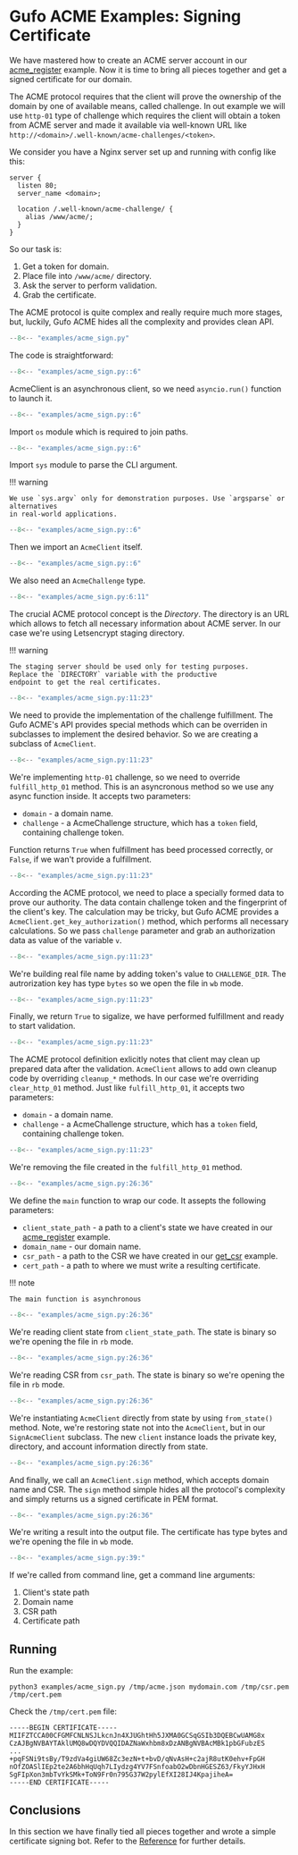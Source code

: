 # Gufo ACME Examples: Signing Certificate

We have mastered how to create an ACME server
account in our [acme_register](acme_register.md)
example. Now it is time to bring all pieces
together and get a signed certificate for our
domain.

The ACME protocol requires that the client
will prove the ownership of the domain
by one of available means, called challenge.
In out example we will use `http-01` type
of challenge which requires the client
will obtain a token from ACME server and
made it available via well-known URL like
`http://<domain>/.well-known/acme-challenges/<token>`.

We consider you have a Nginx server set up and running
with config like this:

``` title="/etc/nginx/conf.d/<domain>"
server {
  listen 80;
  server_name <domain>;
  
  location /.well-known/acme-challenge/ {
    alias /www/acme/;
  }
}
```

So our task is:

1. Get a token for domain.
2. Place file into `/www/acme/` directory.
3. Ask the server to perform validation.
4. Grab the certificate.

The ACME protocol is quite complex and really
require much more stages, but, luckily,
Gufo ACME hides all the complexity
and provides clean API.

```  py title="acme_sign.py" linenums="1"
--8<-- "examples/acme_sign.py"
```
The code is straightforward:

```  py title="acme_sign.py" linenums="1" hl_lines="1"
--8<-- "examples/acme_sign.py::6"
```

AcmeClient is an asynchronous client, so we
need `asyncio.run()` function to launch it.

```  py title="acme_sign.py" linenums="1" hl_lines="2"
--8<-- "examples/acme_sign.py::6"
```

Import `os` module which is required to join paths.

```  py title="acme_sign.py" linenums="1" hl_lines="3"
--8<-- "examples/acme_sign.py::6"
```

Import `sys` module to parse the CLI argument.

!!! warning

    We use `sys.argv` only for demonstration purposes. Use `argsparse` or alternatives
    in real-world applications.

```  py title="acme_sign.py" linenums="1" hl_lines="5"
--8<-- "examples/acme_sign.py::6"
```

Then we import an `AcmeClient` itself.

```  py title="acme_sign.py" linenums="1" hl_lines="6"
--8<-- "examples/acme_sign.py::6"
```
We also need an `AcmeChallenge` type.

```  py title="acme_sign.py" linenums="6" hl_lines="3"
--8<-- "examples/acme_sign.py:6:11"
```
The crucial ACME protocol concept is the *Directory*. The directory
is an URL which allows to fetch all necessary information about
ACME server. In our case we're using Letsencrypt staging directory.

!!! warning

    The staging server should be used only for testing purposes.
    Replace the `DIRECTORY` variable with the productive
    endpoint to get the real certificates.

```  py title="acme_sign.py" linenums="11" hl_lines="1"
--8<-- "examples/acme_sign.py:11:23"
```
We need to provide the implementation of the challenge
fulfillment. The Gufo ACME's API provides special
methods which can be overriden in subclasses to
implement the desired behavior. So we are creating
a subclass of `AcmeClient`.

```  py title="acme_sign.py" linenums="11" hl_lines="2 3 4"
--8<-- "examples/acme_sign.py:11:23"
```
We're implementing `http-01` challenge, so we need to override
`fulfill_http_01` method. This is an asyncronous method
so we use any async function inside. It accepts two parameters:

* `domain` - a domain name.
* `challenge` - a AcmeChallenge structure, which has
    a `token` field, containing challenge token.

Function returns `True` when fulfillment has beed processed correctly,
or `False`, if we wan't provide a fulfillment.

```  py title="acme_sign.py" linenums="11" hl_lines="5"
--8<-- "examples/acme_sign.py:11:23"
```
According the ACME protocol, we need to place a specially formed
data to prove our authority. The data contain challenge token and
the fingerprint of the client's key. The calculation may be tricky,
but Gufo ACME provides a `AcmeClient.get_key_authorization()` method,
which performs all necessary calculations. So we pass `challenge`
parameter and grab an authorization data as value of the variable `v`.

```  py title="acme_sign.py" linenums="11" hl_lines="6 7"
--8<-- "examples/acme_sign.py:11:23"
```
We're building real file name by adding token's value to `CHALLENGE_DIR`.
The autrorization key has type `bytes` so we open the file in `wb` mode.

```  py title="acme_sign.py" linenums="11" hl_lines="8"
--8<-- "examples/acme_sign.py:11:23"
```
Finally, we return `True` to sigalize, we have performed fulfillment
and ready to start validation.

```  py title="acme_sign.py" linenums="11" hl_lines="10 11 12"
--8<-- "examples/acme_sign.py:11:23"
```
The ACME protocol definition exlicitly notes that client may
clean up prepared data after the validation. `AcmeClient`
allows to add own cleanup code by overriding `cleanup_*`
methods. In our case we're overriding `clear_http_01` method.
Just like `fulfill_http_01`, it accepts two parameters:

* `domain` - a domain name.
* `challenge` - a AcmeChallenge structure, which has
    a `token` field, containing challenge token.

```  py title="acme_sign.py" linenums="11" hl_lines="13"
--8<-- "examples/acme_sign.py:11:23"
```
We're removing the file created in the `fulfill_http_01` method.

```  py title="acme_sign.py" linenums="26" hl_lines="1 2 3"
--8<-- "examples/acme_sign.py:26:36"
```
We define the `main` function to wrap our code. It assepts
the following parameters:

* `client_state_path` - a path to a client's state we have created
    in our [acme_register](acme_register.md) example.
* `domain_name` - our domain name.
* `csr_path` - a path to the CSR we have created in our
    [get_csr](get_csr.md) example.
* `cert_path` - a path to where we must write a resulting certificate.

!!! note

    The main function is asynchronous

```  py title="acme_sign.py" linenums="26" hl_lines="4 5"
--8<-- "examples/acme_sign.py:26:36"
```
We're reading client state from `client_state_path`. The state
is binary so we're opening the file in `rb` mode.

```  py title="acme_sign.py" linenums="26" hl_lines="6 7"
--8<-- "examples/acme_sign.py:26:36"
```
We're reading CSR from `csr_path`. The state
is binary so we're opening the file in `rb` mode.

```  py title="acme_sign.py" linenums="26" hl_lines="8"
--8<-- "examples/acme_sign.py:26:36"
```
We're instantiating `AcmeClient` directly from state by
using `from_state()` method. Note, we're restoring state
not into the `AcmeClient`, but in our `SignAcmeClient` subclass.
The new `client` instance
loads the private key, directory, and account information
directly from state.

```  py title="acme_sign.py" linenums="26" hl_lines="9"
--8<-- "examples/acme_sign.py:26:36"
```
And finally, we call an `AcmeClient.sign` method, which
accepts domain name and CSR. The `sign` method simple
hides all the protocol's complexity and simply returns
us a signed certificate in PEM format.

```  py title="acme_sign.py" linenums="26" hl_lines="10 11"
--8<-- "examples/acme_sign.py:26:36"
```
We're writing a result into the output file. The certificate
has type bytes and we're opening the file in `wb` mode.


```  py title="acme_sign.py" linenums="39" hl_lines="1 2"
--8<-- "examples/acme_sign.py:39:"
```
If we're called from command line, get a command line arguments:

1. Client's state path
2. Domain name
3. CSR path
4. Certificate path

## Running

Run the example:

``` shell
python3 examples/acme_sign.py /tmp/acme.json mydomain.com /tmp/csr.pem /tmp/cert.pem
```

Check the `/tmp/cert.pem` file:

``` title="/tmp/cert.pem"
-----BEGIN CERTIFICATE-----
MIIFZTCCA00CFGMFCNLNSJLkcnJn4XJUGhtHh5JXMA0GCSqGSIb3DQEBCwUAMG8x
CzAJBgNVBAYTAklUMQ8wDQYDVQQIDAZNaWxhbm8xDzANBgNVBAcMBk1pbGFubzES
...
+pqFSNi9tsBy/T9zdVa4giUW68Zc3ezN+t+bvD/qNvAsH+c2ajR8utK0ehv+FpGH
nOfZOASlIEp2te2A6bhHqUqh7LIydzg4YV7FSnfoabO2wDbnHGESZ63/FkyYJHxH
SgFIpXon3mbTvYkSMk+ToN9Fr0n795G37W2pylEfXI28IJ4KpajiheA=
-----END CERTIFICATE-----
```

## Conclusions
In this section we have finally tied all pieces together and
wrote a simple certificate signing bot. Refer to the
[Reference](../reference/gufo/acme/index.md) for further details.
